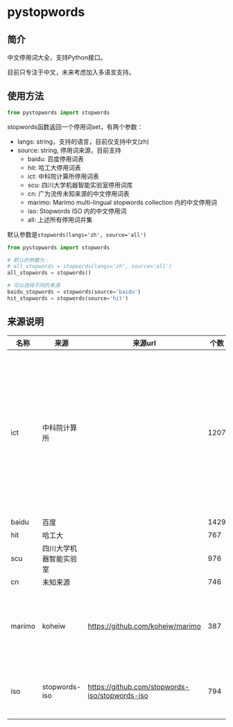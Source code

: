 #  pystopwords

## 简介
中文停用词大全，支持Python接口。

目前只专注于中文，未来考虑加入多语言支持。


## 使用方法

```python
from pystopwords import stopwords
```


stopwords函数返回一个停用词set，有两个参数：

 - langs: string，支持的语言，目前仅支持中文(zh)
 - source: string, 停用词来源，目前支持
      - baidu: 百度停用词表
      - hit: 哈工大停用词表
      - ict: 中科院计算所停用词表
      - scu: 四川大学机器智能实验室停用词库
      - cn: 广为流传未知来源的中文停用词表
      - marimo: Marimo multi-lingual stopwords collection 内的中文停用词
      - iso: Stopwords ISO 内的中文停用词
      - all: 上述所有停用词并集

默认参数是`stopwords(langs='zh', source='all')`


```python
from pystopwords import stopwords

# 默认的参数为：
# all_stopwords = stopwords(langs='zh', source='all')
all_stopwords = stopwords()

# 可以选择不同的来源
baidu_stopwords = stopwords(source='baidu')
hit_stopwords = stopwords(source='hit')
```

## 来源说明



| 名称   | 来源                   | 来源url                                        | 个数 | 备注                                                       |
|--------|------------------------|------------------------------------------------|------|------------------------------------------------------------|
| ict    | 中科院计算所           |                                           | 1207 | 网络上大部分很多链接失效，而且一共1207个，不是网传的1208个 |
| baidu  | 百度                   |                                                | 1429 |                                                            |
| hit    | 哈工大                 |                                                |  767 |                                                            |
| scu    | 四川大学机器智能实验室 |                                                |  976 |                                                            |
| cn     | 未知来源               |                                                |  746 |                                                            |
| marimo | koheiw                 | https://github.com/koheiw/marimo               |  387 | 原始文件有更细致的分类体系                                 |
| iso    | stopwords-iso          | https://github.com/stopwords-iso/stopwords-iso |  794 | 原始文件支持很多语言                                       |





